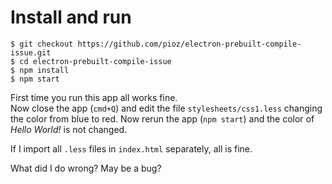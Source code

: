 # Install and run

    $ git checkout https://github.com/pioz/electron-prebuilt-compile-issue.git
    $ cd electron-prebuilt-compile-issue
    $ npm install
    $ npm start

First time you run this app all works fine.  
Now close the app (`cmd+Q`) and edit the file `stylesheets/css1.less` changing
the color from blue to red. Now rerun the app (`npm start`) and the color of
_Hello World!_ is not changed.

If I import all `.less` files in `index.html` separately, all is fine.

What did I do wrong? May be a bug?
